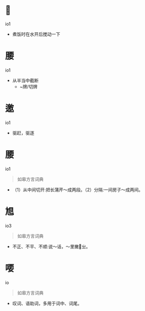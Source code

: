# 𢩼
io1
- 煮饭时在水开后搅动一下

# 腰
io1
- 从半当中截断
  - ~牌/切牌

# 邀
io1
- 驱赶，驱逐

# 腰
io1
> 如皋方言词典
- （1）从中间切开:把长蒲芹～成两段。（2）分隔:一间房子～成两间。

# 㞁
io3
> 如皋方言词典
- 不正、不平、不顺:说～话，～里撇𧺕㞢。

# 喓
io
> 如皋方言词典
- 叹词、语助词，多用于词中、词尾。
